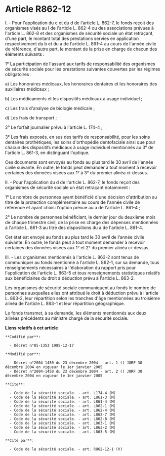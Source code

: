 # Article R862-12

I. - Pour l'application du c et du d de l'article L. 862-7, le fonds reçoit des organismes visés au I de l'article L. 862-4
ou des associations prévues à l'article L. 862-8 et des organismes de sécurité sociale un état retraçant, d'une part, le
montant total des prestations servies en application respectivement du b et du a de l'article L. 861-4 au cours de l'année
civile de référence, d'autre part, le montant de la prise en charge de chacun des éléments suivants :

1° La participation de l'assuré aux tarifs de responsabilité des organismes de sécurité sociale pour les prestations
suivantes couvertes par les régimes obligatoires :

a) Les honoraires médicaux, les honoraires dentaires et les honoraires des auxiliaires médicaux ;

b) Les médicaments et les dispositifs médicaux à usage individuel ;

c) Les frais d'analyse de biologie médicale ;

d) Les frais de transport ;

2° Le forfait journalier prévu à l'article L. 174-4 ;

3° Les frais exposés, en sus des tarifs de responsabilité, pour les soins dentaires prothétiques, les soins d'orthopédie
dentofaciale ainsi que pour chacun des dispositifs médicaux à usage individuel mentionnés au 3° de l'article L. 861-3, en
distinguant l'optique.

Ces documents sont envoyés au fonds au plus tard le 30 avril de l'année civile suivante. En outre, le fonds peut demander à
tout moment à recevoir certaines des données visées aux 1° à 3° du premier alinéa ci-dessus.

II. - Pour l'application du d de l'article L. 862-7, le fonds reçoit des organismes de sécurité sociale un état retraçant
notamment :

1° Le nombre de personnes ayant bénéficié d'une décision d'attribution au titre de la protection complémentaire au cours de
l'année civile de référence et ayant choisi l'option prévue au a de l'article L. 861-4 ;

2° Le nombre de personnes bénéficiant, le dernier jour du deuxième mois de chaque trimestre civil, de la prise en charge des
dépenses mentionnées à l'article L. 861-3 au titre des dispositions du a de l'article L. 861-4.

Cet état est envoyé au fonds au plus tard le 30 avril de l'année civile suivante. En outre, le fonds peut à tout moment
demander à recevoir certaines des données visées aux 1° et 2° du premier alinéa ci-dessus.

III. - Les organismes mentionnés à l'article L. 863-2 sont tenus de communiquer au fonds mentionné à l'article L. 862-1, sur
sa demande, tous renseignements nécessaires à l'élaboration du rapport pris pour l'application de l'article L. 863-5 et tous
renseignements statistiques relatifs aux bénéficiaires du droit à déduction prévu à l'article L. 863-2.

Les organismes de sécurité sociale communiquent au fonds le nombre de personnes auxquelles elles ont attribué le droit à
déduction prévu à l'article L. 863-2, leur répartition selon les tranches d'âge mentionnées au troisième alinéa de l'article
L. 863-1 et leur répartition géographique.

Le fonds transmet, à sa demande, les éléments mentionnés aux deux alinéas précédents au ministre chargé de la sécurité
sociale.

**Liens relatifs à cet article**

	**Codifié par**:

	  - Décret n°85-1353 1985-12-17

	**Modifié par**:

	  - Décret n°2004-1450 du 23 décembre 2004 - art. 1 () JORF 30 décembre 2004 en vigueur le 1er janvier 2005
	  - Décret n°2004-1450 du 23 décembre 2004 - art. 2 () JORF 30 décembre 2004 en vigueur le 1er janvier 2005

	**Cite**:

	  - Code de la sécurité sociale. - art. L174-4 (M)
	  - Code de la sécurité sociale. - art. L861-3 (M)
	  - Code de la sécurité sociale. - art. L861-4 (M)
	  - Code de la sécurité sociale. - art. L862-1 (M)
	  - Code de la sécurité sociale. - art. L862-4 (M)
	  - Code de la sécurité sociale. - art. L862-7 (M)
	  - Code de la sécurité sociale. - art. L862-8 (M)
	  - Code de la sécurité sociale. - art. L863-1 (M)
	  - Code de la sécurité sociale. - art. L863-2 (M)
	  - Code de la sécurité sociale. - art. L863-5 (M)

	**Cité par**:

	  - Code de la sécurité sociale. - art. R862-12-1 (V)
